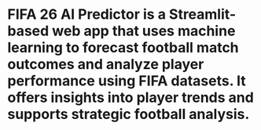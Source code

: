 # FIFA 26 AI Predictor is a Streamlit-based web app that uses machine learning to forecast football match outcomes and analyze player performance using FIFA datasets. It offers insights into player trends and supports strategic football analysis.
